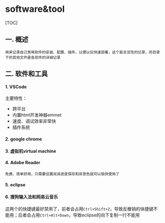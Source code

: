 # software&tool
[TOC]
## 一. 概述
    用来记录自己常用软件的安装、配置、插件，以便以后快速部署，这个是总览性的记录，同目录下的其他文件是各软件的详细记录
## 二. 软件和工具
#### 1. VSCode
主要特性：
* 跨平台 
* 内置html开发神器emmet
* 速度、调试效率非常快
* 插件系统
#### 2. google chrome
#### 3. 虚拟机virtual machine
#### 4. Adobe Reader
    免费，简单好用，只需要设置阅读进度保存和背景色就可以愉快使用了
#### 5. eclipse
#### 6. 搜狗输入法和网易云音乐
这两个的快捷键最好禁用了，前者会占用`Ctrl+Shift+Z`，导致反撤销的快捷键不能用；后者会占用`Ctrl+Alt+Down`，导致eclipse的向下复制一行不能用
